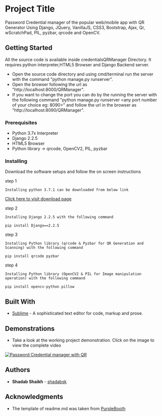# Project Title
Password Credential manager of the popular web/mobile app with QR Generator Using Django, JQuery, VanillaJS, CSS3, Bootstrap, Ajax, Qr, wScratchPad, PIL, pyzbar, qrcode and OpenCV.

## Getting Started
All the source code is available inside credentialsQRManager Directory. It requires python interpreter,HTML5 Browser and Django Backend server.
* Open the source code directory and using cmd/terminal run the server with the command "python manage.py runserver".
* Open the browser following the url as "http://localhost:8000/QRManager".	
* If you want to change the port you can do by the running the server with the following command "python manage.py runserver <any port number of your choice eg: 8090>" and follow the url in the browser as "http://localhost:8090/QRManager".	


### Prerequisites

* Python 3.7x Interpreter
* Django 2.2.5
* HTML5 Browser
* Python library -> qrcode, OpenCV2, PIL, pyzbar


### Installing

Download the software setups and follow the on screen instructions

step 1

```
Installing python 3.7.1 can be downloaded from below link
```
[Click here to visit download page](https://www.python.org/downloads/release/python-371/)

step 2

```
Installing Django 2.2.5 with the following command
```
```
pip install Django==2.2.5
```

step 3

```
Installing Python library (qrcode & Pyzbar for QR Generation and Scanning) with the following command
```
```
pip install qrcode pyzbar
```

step 4

```
Installing Python library (OpenCV2 & PIL for Image manipulation operation) with the following command
```
```
pip install opencv-python pillow
```

## Built With

* [Sublime](https://www.sublimetext.com/3) - A sophisticated text editor for code, markup and prose. 


## Demonstrations

* Take a look at the working project demonstration. Click on the image to view the complete video


[![Password Credential manager with QR](https://i.ytimg.com/vi/vayAYFZrfsU/maxresdefault.jpg)](https://youtu.be/vayAYFZrfsU)


## Authors

* **Shadab Shaikh** - [shadabsk](https://github.com/shadabsk)

## Acknowledgments

* The template of readme.md was taken from [PurpleBooth](https://github.com/PurpleBooth)
